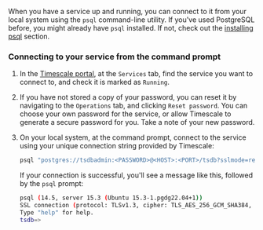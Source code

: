 When you have a service up and running, you can connect to it from your local
system using the `psql` command-line utility. If you've used PostgreSQL before,
you might already have `psql` installed. If not, check out the [installing
psql][install-psql] section.

<Procedure>

### Connecting to your service from the command prompt

1.  In the [Timescale portal][tsc-portal], at the `Services` tab, find the
    service you want to connect to, and check it is marked as `Running`.
1.  [](#)<Optional /> If you have not stored a copy of your password, you can
    reset it by navigating to the `Operations` tab, and clicking
    `Reset password`. You can choose your own password for the service, or allow
    Timescale to generate a secure password for you. Take a note of your new
    password.
1.  On your local system, at the command prompt, connect to the service using
    your unique connection string provided by Timescale:

    ```bash
    psql "postgres://tsdbadmin:<PASSWORD>@<HOST>:<PORT>/tsdb?sslmode=require"
    ```

    If your connection is successful, you'll see a message like this, followed
    by the `psql` prompt:

    ```bash
    psql (14.5, server 15.3 (Ubuntu 15.3-1.pgdg22.04+1))
    SSL connection (protocol: TLSv1.3, cipher: TLS_AES_256_GCM_SHA384, bits: 256, compression: off)
    Type "help" for help.
    tsdb=>
    ```

</Procedure>

[install-psql]: /use-timescale/:currentVersion:/integrations/query-admin/about-psql/
[tsc-portal]: https://console.cloud.timescale.com/
